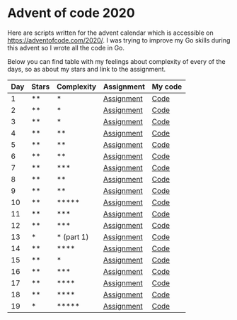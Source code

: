 # Advent of code 2020
Here are scripts written for the advent calendar which is accessible on https://adventofcode.com/2020/. I was trying to improve my Go skills during this advent so I wrote all the code in Go.

Below you can find table with my feelings about complexity of every of the days, so as about my stars and link to the assignment.

| Day | Stars | Complexity | Assignment                                         | My code                                                                                |
|-----|-------|------------|----------------------------------------------------|-------------------------------------------------------------------------------------|
| 1   | **    | *          | [Assignment](https://adventofcode.com/2020/day/1)  | [Code](https://github.com/jansvabik/advent-of-code-2020/blob/master/day-01/main.go) |
| 2   | **    | *          | [Assignment](https://adventofcode.com/2020/day/2)  | [Code](https://github.com/jansvabik/advent-of-code-2020/blob/master/day-02/main.go) |
| 3   | **    | *          | [Assignment](https://adventofcode.com/2020/day/3)  | [Code](https://github.com/jansvabik/advent-of-code-2020/blob/master/day-03/main.go) |
| 4   | **    | **         | [Assignment](https://adventofcode.com/2020/day/4)  | [Code](https://github.com/jansvabik/advent-of-code-2020/blob/master/day-04/main.go) |
| 5   | **    | **         | [Assignment](https://adventofcode.com/2020/day/5)  | [Code](https://github.com/jansvabik/advent-of-code-2020/blob/master/day-05/main.go) |
| 6   | **    | **         | [Assignment](https://adventofcode.com/2020/day/6)  | [Code](https://github.com/jansvabik/advent-of-code-2020/blob/master/day-06/main.go) |
| 7   | **    | ***        | [Assignment](https://adventofcode.com/2020/day/7)  | [Code](https://github.com/jansvabik/advent-of-code-2020/blob/master/day-07/main.go) |
| 8   | **    | **         | [Assignment](https://adventofcode.com/2020/day/8)  | [Code](https://github.com/jansvabik/advent-of-code-2020/blob/master/day-08/main.go) |
| 9   | **    | **         | [Assignment](https://adventofcode.com/2020/day/9)  | [Code](https://github.com/jansvabik/advent-of-code-2020/blob/master/day-09/main.go) |
| 10  | **    | *****      | [Assignment](https://adventofcode.com/2020/day/10) | [Code](https://github.com/jansvabik/advent-of-code-2020/blob/master/day-10/main.go) |
| 11  | **    | ***        | [Assignment](https://adventofcode.com/2020/day/11) | [Code](https://github.com/jansvabik/advent-of-code-2020/blob/master/day-11/main.go) |
| 12  | **    | ***        | [Assignment](https://adventofcode.com/2020/day/12) | [Code](https://github.com/jansvabik/advent-of-code-2020/blob/master/day-12/main.go) |
| 13  | *     | * (part 1) | [Assignment](https://adventofcode.com/2020/day/13) | [Code](https://github.com/jansvabik/advent-of-code-2020/blob/master/day-13/main.go) |
| 14  | **    | ****       | [Assignment](https://adventofcode.com/2020/day/14) | [Code](https://github.com/jansvabik/advent-of-code-2020/blob/master/day-14/main.go) |
| 15  | **    | *          | [Assignment](https://adventofcode.com/2020/day/15) | [Code](https://github.com/jansvabik/advent-of-code-2020/blob/master/day-15/main.go) |
| 16  | **    | ***        | [Assignment](https://adventofcode.com/2020/day/16) | [Code](https://github.com/jansvabik/advent-of-code-2020/blob/master/day-16/main.go) |
| 17  | **    | ****       | [Assignment](https://adventofcode.com/2020/day/17) | [Code](https://github.com/jansvabik/advent-of-code-2020/blob/master/day-17/main.go) |
| 18  | **    | ****       | [Assignment](https://adventofcode.com/2020/day/18) | [Code](https://github.com/jansvabik/advent-of-code-2020/blob/master/day-18/main.go) |
| 19  | *     | *****      | [Assignment](https://adventofcode.com/2020/day/19) | [Code](https://github.com/jansvabik/advent-of-code-2020/blob/master/day-19/main.go) |